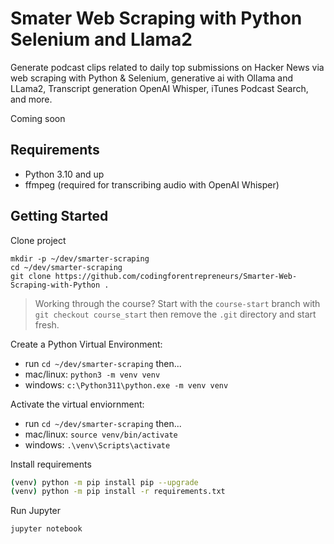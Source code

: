 # Smater Web Scraping with Python Selenium and Llama2
Generate podcast clips related to daily top submissions on Hacker News via web scraping with Python & Selenium, generative ai with Ollama and LLama2, Transcript generation OpenAI Whisper, iTunes Podcast Search, and more.

Coming soon

## Requirements
- Python 3.10 and up
- ffmpeg (required for transcribing audio with OpenAI Whisper)

## Getting Started

Clone project
```
mkdir -p ~/dev/smarter-scraping
cd ~/dev/smarter-scraping
git clone https://github.com/codingforentrepreneurs/Smarter-Web-Scraping-with-Python .
```

> Working through the course? Start with the `course-start` branch with `git checkout course_start` then remove the `.git` directory and start fresh.


Create a Python Virtual Environment:
- run `cd ~/dev/smarter-scraping` then...
- mac/linux: `python3 -m venv venv`
- windows: `c:\Python311\python.exe -m venv venv`

Activate the virtual enviornment:
- run `cd ~/dev/smarter-scraping` then...
- mac/linux: `source venv/bin/activate`
- windows: `.\venv\Scripts\activate`

Install requirements
```bash
(venv) python -m pip install pip --upgrade
(venv) python -m pip install -r requirements.txt
```

Run Jupyter
```
jupyter notebook
```


